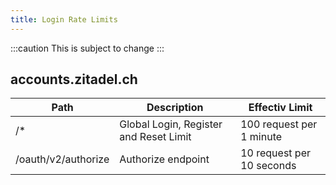 ```yaml
---
title: Login Rate Limits
---
```


:::caution
This is subject to change
:::

## accounts.zitadel.ch

| Path                | Description                            | Effectiv Limit            |
|---------------------|----------------------------------------|---------------------------|
| /*                  | Global Login, Register and Reset Limit | 100 request per 1 minute  |
| /oauth/v2/authorize | Authorize endpoint                     | 10 request per 10 seconds |
